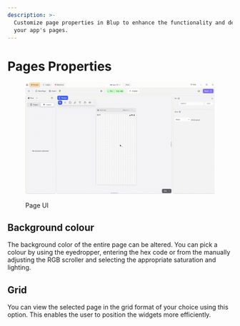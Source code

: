 ```yaml
---
description: >-
  Customize page properties in Blup to enhance the functionality and design of
  your app's pages.
---
```


# Pages Properties

<figure><img src="../../../.gitbook/assets/page-ui.gif" alt="Page UI"><figcaption><p>Page UI</p></figcaption></figure>

## Background colour

The background color of the entire page can be altered. You can pick a colour by using the eyedropper, entering the hex code or from the manually adjusting the RGB scroller and selecting the appropriate saturation and lighting.

## Grid

You can view the selected page in the grid format of your choice using this option. This enables the user to position the widgets more efficiently.
